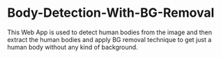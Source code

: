# Body-Detection-With-BG-Removal
This Web App is used to detect human bodies from the image and then extract the human bodies and apply BG removal technique to get just a human body without any kind of background.
